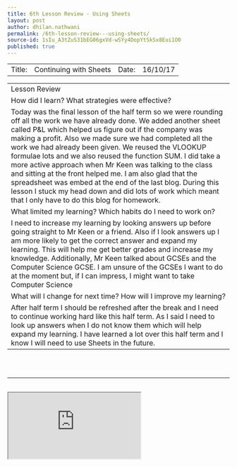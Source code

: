 ```yaml
---
title: 6th Lesson Review - Using Sheets
layout: post
author: dhilan.nathwani
permalink: /6th-lesson-review---using-sheets/
source-id: 1sIu_A3tZuS31bEG06gxVd-wSYy4DopYtSkSx8Eui1O0
published: true
---
```

<table>
  <tr>
    <td>Title:  </td>
    <td> Continuing with Sheets</td>
    <td>Date:   </td>
    <td> 16/10/17</td>
  </tr>
</table>


<table>
  <tr>
    <td>Lesson Review </td>
  </tr>
  <tr>
    <td> How did I learn? What strategies were effective? 
</td>
  </tr>
  <tr>
    <td>Today was the final lesson of the half term so we were rounding off all the work we have already done. We added another sheet called P&L which helped us figure out if the company was making a profit. Also we made sure we had completed all the work we had already been given. We reused the VLOOKUP formulae lots and we also reused the function SUM. I did take a more active approach when Mr Keen was talking to the class and sitting at the front helped me. I am also glad that the spreadsheet was embed at the end of the last blog. During this lesson I stuck my head down and did lots of work which meant that I only have to do this blog for homework. </td>
  </tr>
  <tr>
    <td> What limited my learning? Which habits do I need to work on?
 </td>
  </tr>
  <tr>
    <td>I need to increase my learning by looking answers up before going straight to Mr Keen or a friend. Also if I look answers up I am more likely to get the correct answer and expand my learning. This will help me get better grades and increase my knowledge. Additionally, Mr Keen talked about GCSEs and the Computer Science GCSE. I am unsure of the GCSEs I want to do at the moment but, if I can impress, I might want to take Computer Science</td>
  </tr>
  <tr>
    <td>What will I change for next time? How will I improve my learning?
</td>
  </tr>
  <tr>
    <td>After half term I should be refreshed after the break and I need to continue working hard like this half term. As I said I need to look up answers when I do not know them which will help expand my learning. I have learned a lot over this half term and I know I will need to use Sheets in the future. </td>
  </tr>
</table>



<br>
<br>
<hr>
<br>
<iframe src="https://docs.google.com/spreadsheets/d/e/2PACX-1vR3HDfu0kdVhhGFdqf0UBdlC7IjHJQFHiRtUgFvDz2DasBCeAhDKnGTwL0mh6OJy91sikp316w_ctM1/pubhtml?widget=true&amp;headers=false"></iframe>
